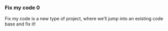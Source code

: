 ### Fix my code 0
Fix my code is a new type of project, where we’ll jump into an existing code base and fix it!
